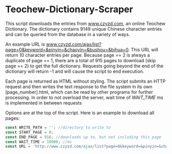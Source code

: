 # Teochew-Dictionary-Scraper

This script downloads the entries from www.czyzd.com, an online Teochew Dictionary. The dictionary contains 9149 unique Chinese character entries and can be queried from the database in a variety of ways. 

An example URL is www.czyzd.com/ajax/list?page=0&keyword=&pinyin=&chaoyin=&bushou=&bihua=0. This URL will return 10 character entries per page. Because page == 2 is always a duplicate of page == 1, there are a total of 915 pages to download (skip page == 2) to get the full dictionary. Requests going beyond the end of the dictionary will return -1 and will cause the script to end execution.

Each page is returned as HTML without styling. The script submits an HTTP request and then writes the text response to the file system in its own [page_number].html, which can be read by other programs for further processing. In order to not overload the server, wait time of *WAIT_TIME* ms is implemented in between requests

Options are at the top of the script. Here is an example to download all pages:

```javascript
const WRITE_PATH = ''; //directory to write to
const START_PAGE = 0;
const END_PAGE = 916; //downloads up to, but not including this page
const WAIT_TIME = 10000; //ms
const URL = 'http://www.czyzd.com/ajax/list?page=0&keyword=&pinyin=&chaoyin=&bushou=&bihua=0';
```
